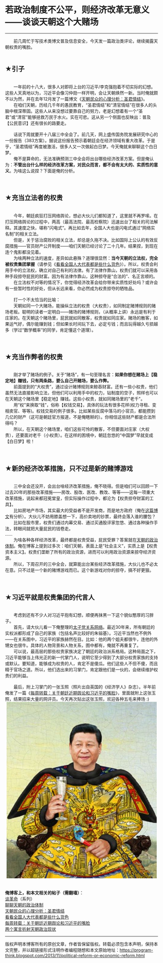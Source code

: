 # 若政治制度不公平，则经济改革无意义——谈谈天朝这个大赌场 

-----

<div class="post-body entry-content">
　　前几周忙于写技术类博文普及信息安全，今天发一篇政治类评论，继续揭露天朝权贵的嘴脸。<br/>
<br/>
<h2>★引子</h2><br/>
　　一年前的十八大，很多人对即将上台的习近平/李克强抱着不切实际的幻想。这些人天真地以为，习近平会像习仲勋一样开明，会让天朝焕然一新。当时俺就颇不以为然，并在去年12月发了一篇博文《<a href="../../2012/12/emperor-complex.md">天朝民众的心理分析：圣君情结</a>》。<br/>
　　在咱们天朝，历经几千年的愚民教育，“圣君情结”和“清官情结”在很多人的头脑中根深蒂固。这些人从来没想过要靠自己的努力，老是幻想着有一个“圣君”或“清官”能够拯救万民于水火。实在可悲。这从另一个侧面也反映出：普及【公民意识】还有很长的路要走。<br/>
<br/>
　　话说下周就要开十八届三中全会了。前几天，网上盛传国务院发展研究中心的一份报告（383方案）。据说这份报告预示着朝廷会在经济领域有重大改革。于是乎，“圣君情结”再度被激活，很多人又一次做起白日梦。今天俺就来聊聊这个白日梦。<br/>
　　俺不是算命的，无法准确预测三中全会将出台哪些经济改革方案。但是俺认为：<b>不管出台什么样的经济改革方案，对民众而言，都不会有太大的、实质性的意义</b>。为啥这么说捏？下面是俺的分析。<a name="more"></a><br/>
<br/>
<br/>
<h2>★充当立法者的权贵</h2><br/>
　　今年，朝廷疯狂打压网络舆论，想必大伙儿们都知道了，这里就不再罗嗦。在打压网络舆论的过程中，两高（最高法院、最高检察院）迅速出台了相关的司法解释。其速度之快，堪称“闪电式”。再比如去年，全国人大也是闪电式通过“网络实名制”的相关立法。<br/>
　　但是，关于惩治腐败的相关立法，却总是久拖不决。比如国际上公认的有效反腐措施——官员财产公开制度——咱们天朝已经讨论了二十几年。结果捏，到现在连个鬼影都没见着。<br/>
　　为啥两种立法的速度，差异如此悬殊？道理很显然：<b>当今天朝的立法权，完全被权贵集团掌握</b>（请参见《<a href="../../2012/03/national-people-congress.md">看看全国人大代表都是些什么货色</a>》）。所以，权贵会利用手中的立法权，确立对自己有利的法律。有了法律作靠山，权贵们就可以采用各种手段掠夺屁民的财富。因为有法律作靠山，这种掠夺是“合法的”、名正言顺的。<br/>
　　在立法权不对等的情况下，你觉得经济改革会给你带来实质性好处吗？或许会有一些暂时性的好处，但从长远来看，你必然成为权贵掠夺的牺牲品。<br/>
<br/>
　　打一个不太恰当的比喻：<br/>
　　天朝如同一个大赌场，能操纵立法的权贵（大权贵），如同制定赌博规则的赌场老板。聪明的读者一定明白——赌场的赌博规则，（从概率上讲）永远是有利于庄家的。在天朝这个赌场里，屁民就如同散客，权贵就如同庄家。赌场的散客，如果运气好，偶尔能赚到钱；但如果长时间玩下去，必定亏钱；而且玩得越久亏损越多（学过“数学概率”的同学，肯定懂这个道理）。<br/>
<br/>
<br/>
<h2>★充当作弊者的权贵</h2><br/>
　　刚才举了赌场的例子。关于“赌场”，有一句至理名言：<b>如果你想在赌场上【稳定地】赚钱，只有两条路，要么自己开赌场，要么作弊。</b><br/>
　　前面提到的“大权贵”，通过设计赌博规则来鲸吞财富。还有一些小权贵，他们虽然无法直接影响立法，但他们可以利用手中的权力，钻制度的空子，照样也可以在天朝这个赌场里【稳定地】赚钱。这些小权贵，就如同赌场里的"老千"。<br/>
　　用“权”来换取“钱”，俗称【权钱交易】，具体的玩法有很多花样(权力寻租、变相卖官、等等)。权钱交易的例子很多。比如某些反腐中落马的小官员，都能攒到几亿的财产（这可是朝廷官方报道，不是俺瞎掰的）。你相信这些财产都是合法所得吗？<br/>
　　所以，在天朝这个赌场里，咱们这些可怜的散客，不但要面对庄家（大权贵），还要面对老千（小权贵）。在这样的困境中，朝廷忽悠的“中国梦”早就变成【白日梦】啦！<br/>
<br/>
<br/>
<h2>★新的经济改革措施，只不过是新的赌博游戏</h2><br/>
　　三中全会还没开，会出台啥经济改革措施，俺不晓得。但是咱们可以回顾一下过去20年的那些改革措施——房改、股改、医改、教改、等等——这每一项重大改革措施，说起来都冠冕堂皇，但实际操作过程中，都沦为【权贵掠夺财富的工具】。<br/>
　　比如房地产市场，其实最大的受益者不是开发商，而是地方政府（俺在<a href="../../2012/03/think-what-how-why.md">这篇博文</a>有分析）。大伙儿不妨用膝盖想一下，高价卖地的钞票，最终会落入谁的腰包？<br/>
　　比如在股市里，权贵们通过内幕交易、通过买通股评家忽悠、通过各种操作手法，转眼间就把大量屁民的钱卷走。<br/>
......<br/>
　　为啥各种各样经济改革，最终都是权贵受益，屁民受罪？答案就在<a href="../../2012/07/form-of-government-in-china.md">天朝的政治体制</a>。俺在博客上提到过多次：咱们天朝，表面上是“社会主义”，实质上是【权贵资本主义】。权贵们垄断了所有的政治资源，进而可以利用政治资源来掠夺经济资源。<br/>
　　所以，下周召开的三中全会，就算能出台某些经济改革措施，大伙儿也不必太在意。只不过是一个新的赌博游戏而已。这个新游戏对你的掠夺，搞不好更狠。<br/>
<br/>
<br/>
<h2>★习近平就是权贵集团的代言人</h2><br/>
　　考虑到还有不少人对习近平抱有幻想，顺便再抹黑一下这个貌似憨厚的习胖子。<br/>
　　首先，请大伙儿看一下俺整理的<a href="https://github.com/programthink/zhao" target="_blank">太子党关系网络</a>。最近30年来，所有朝廷的实权派都形成了自己的家族（包括名声比较好的朱镕基）。习近平当然也不例外——在关系图中，习近平的家族赫然在目。比如：他的两个姐夫都很牛，连他的外甥女也很牛。具体的人物背景和人物关系，图中都有，俺就不再重复了。<br/>
　　可以说，最高层的那些权贵家族决定了朝廷的政治派系格局。这种局面之下，习近平能够当上伟光正的新一代掌门人，说明它至少得到了大部分权贵家族的支持或默认。要知道，能够成为权贵的人，肯定不是傻瓜。他们这些人不但不傻，而且精于官场之道。所以，他们选出来的习掌门，肯定跟他们是一伙的，会继续维护权贵们的利益。<br/>
<br/>
　　最后，附上习掌门的一张玉照（照片出自英国的《经济学人》杂志）。半年前俺发了一篇《<a href="../../2013/06/weekly-share-53.md">每周转载：关于朝廷近期舆论和习近平的嘴脸</a>》，里面就附上这张玉照，结果招来大量的网评员。今天再次贴出这张玉照，欢迎各种五毛来捧场 :)<br/>
<center><img alt="不见图 请翻墙" src="images/gzNOR_TNAS-iXutvMNBS4SLG2T---KtL5km_voLKF1Hi7r64wUAIPCjetRGkCwZvMEkV8TjEeL0YOCYSAoB84aVEyadfP5FdwcaxgAS_VypCPWwaICeY_OPhLY4"/></center><br/>
<br/>
<b>俺博客上，和本文相关的帖子（需翻墙）</b>：<br/>
<a href="../../2011/12/revolution-0.md">谈革命</a>（系列）<br/>
<a href="../../2012/07/form-of-government-in-china.md">聊聊天朝的政治体制</a><br/>
<a href="../../2012/12/emperor-complex.md">天朝民众的心理分析：圣君情结</a><br/>
<a href="../../2012/03/national-people-congress.md">看看全国人大代表都是些什么货色</a><br/>
<a href="../../2013/06/weekly-share-53.md">每周转载：关于朝廷近期舆论和习近平的嘴脸</a><br/>
<a href="../../2012/11/political-fable.md">两个寓言折射天朝政治现状</a>
</div>


------------------------------------------------

版权声明本博客所有的原创文章，作者皆保留版权。转载必须包含本声明，保持本文完整，并以超链接形式注明作者编程随想和本文原始地址：https://program-think.blogspot.com/2013/11/political-reform-or-economic-reform.html
